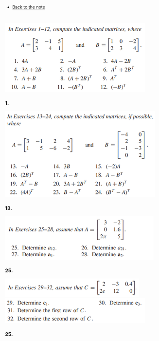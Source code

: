 * [Back to the note](./note.md)

<br>

![](images/ex001.png)
### 1.



![](images/ex013.png)
### 13.



![](images/ex025.png)
### 25.



![](images/ex029.png)
![](images/ex029_1.png)
### 25.

